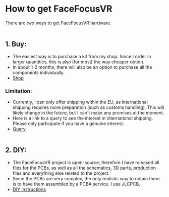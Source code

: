 # How to get FaceFocusVR
There are two ways to get FaceFocusVR hardware.
<br/><br/>

## 1. Buy:
  + The easiest way is to purchase a kit from my shop. Since I order in larger quantities, this is also (for most) the way cheaper option.
  + In about 1-2 months, there will also be an option to purchase all the components individually.
  + [Shop](TBD)

### Limitation:
  + Currently, I can only offer shipping within the EU, as international shipping requires more preparation (such as customs handling). This will likely change in the future, but I can't make any promises at the         moment.
  + Here is a link to a query to see the interest in international shipping. Please only participate if you have a genuine interest.
  + [Query](TBD)
<br/><br/>

## 2. DIY:
  + The FaceFocusVR project is open-source, therefore I have released all  files for the PCBs, as well as all the schematics, 3D parts, production files and everything else related to the project.
  + Since the PCBs are very complex, the only realistic way to obtain them is to have them assembled by a PCBA service. I use JLCPCB.
  + [DIY Instructions](https://github.com/FaceFocusVR/.github/blob/main/README_DIY_Instructions.md)
